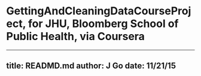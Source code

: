 
# GettingAndCleaningDataCourseProject, for JHU, Bloomberg School of Public Health, via Coursera
---
title: READMD.md
author: J Go
date: 11/21/15
---
